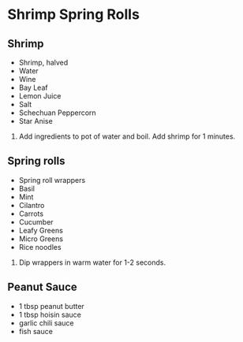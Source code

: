# Shrimp Spring Rolls

## Shrimp

* Shrimp, halved
* Water
* Wine
* Bay Leaf
* Lemon Juice
* Salt
* Schechuan Peppercorn
* Star Anise

1. Add ingredients to pot of water and boil. Add shrimp for 1 minutes.

## Spring rolls

* Spring roll wrappers
* Basil
* Mint
* Cilantro
* Carrots
* Cucumber
* Leafy Greens
* Micro Greens
* Rice noodles

1. Dip wrappers in warm water for 1-2 seconds.

## Peanut Sauce

* 1 tbsp peanut butter
* 1 tbsp hoisin sauce
* garlic chili sauce
* fish sauce
